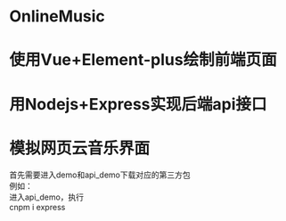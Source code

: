 # OnlineMusic
# 使用Vue+Element-plus绘制前端页面
# 用Nodejs+Express实现后端api接口
# 模拟网页云音乐界面
首先需要进入demo和api_demo下载对应的第三方包<br>
例如：<br>
进入api_demo，执行<br>
cnpm i express
